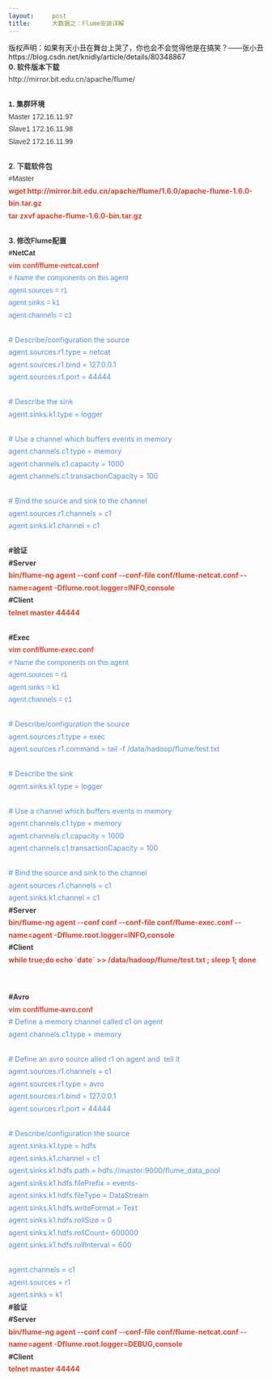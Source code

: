 ```yaml
---
layout:     post
title:      大数据之：Flume安装详解
---
```

<div id="article_content" class="article_content clearfix csdn-tracking-statistics" data-pid="blog" data-mod="popu_307" data-dsm="post">
								<div class="article-copyright">
					版权声明：如果有天小丑在舞台上哭了，你也会不会觉得他是在搞笑？——张小丑					https://blog.csdn.net/knidly/article/details/80348867				</div>
								            <link rel="stylesheet" href="https://csdnimg.cn/release/phoenix/template/css/ck_htmledit_views-f76675cdea.css">
						<div class="htmledit_views" id="content_views">
                <div style="font-size:14px;font-family:'-apple-system', BlinkMacSystemFont, 'PingFang SC', Helvetica, Tahoma, Arial, 'Hiragino Sans GB', 'Microsoft YaHei', '微软雅黑', SimSun, '宋体', Heiti, '黑体', sans-serif;color:rgb(57,57,57);line-height:1.75;white-space:pre-wrap;"><span style="font-weight:bold;">0. 软件版本下载</span></div><div style="font-size:14px;font-family:'-apple-system', BlinkMacSystemFont, 'PingFang SC', Helvetica, Tahoma, Arial, 'Hiragino Sans GB', 'Microsoft YaHei', '微软雅黑', SimSun, '宋体', Heiti, '黑体', sans-serif;color:rgb(57,57,57);line-height:1.75;white-space:pre-wrap;">http://mirror.bit.edu.cn/apache/flume/</div><div style="font-size:14px;font-family:'-apple-system', BlinkMacSystemFont, 'PingFang SC', Helvetica, Tahoma, Arial, 'Hiragino Sans GB', 'Microsoft YaHei', '微软雅黑', SimSun, '宋体', Heiti, '黑体', sans-serif;color:rgb(57,57,57);line-height:1.75;white-space:pre-wrap;"><br></div><div style="font-size:14px;font-family:'-apple-system', BlinkMacSystemFont, 'PingFang SC', Helvetica, Tahoma, Arial, 'Hiragino Sans GB', 'Microsoft YaHei', '微软雅黑', SimSun, '宋体', Heiti, '黑体', sans-serif;color:rgb(57,57,57);line-height:1.75;white-space:pre-wrap;"><span style="background-color:rgb(255,255,255);font-family:Arial;color:rgb(51,51,51);"><strong>1. 集群环境</strong></span></div><div style="font-size:14px;font-family:'-apple-system', BlinkMacSystemFont, 'PingFang SC', Helvetica, Tahoma, Arial, 'Hiragino Sans GB', 'Microsoft YaHei', '微软雅黑', SimSun, '宋体', Heiti, '黑体', sans-serif;color:rgb(57,57,57);line-height:1.75;white-space:pre-wrap;"><span style="background-color:rgb(255,255,255);font-family:Arial;color:rgb(51,51,51);">Master 172.16.11.97</span></div><div style="font-size:14px;font-family:'-apple-system', BlinkMacSystemFont, 'PingFang SC', Helvetica, Tahoma, Arial, 'Hiragino Sans GB', 'Microsoft YaHei', '微软雅黑', SimSun, '宋体', Heiti, '黑体', sans-serif;color:rgb(57,57,57);line-height:1.75;white-space:pre-wrap;"><span style="background-color:rgb(255,255,255);font-family:Arial;color:rgb(51,51,51);">Slave1 172.16.11.98</span></div><div style="font-size:14px;font-family:'-apple-system', BlinkMacSystemFont, 'PingFang SC', Helvetica, Tahoma, Arial, 'Hiragino Sans GB', 'Microsoft YaHei', '微软雅黑', SimSun, '宋体', Heiti, '黑体', sans-serif;color:rgb(57,57,57);line-height:1.75;white-space:pre-wrap;"><span style="background-color:rgb(255,255,255);font-family:Arial;color:rgb(51,51,51);">Slave2 172.16.11.99</span></div><div style="font-size:14px;font-family:'-apple-system', BlinkMacSystemFont, 'PingFang SC', Helvetica, Tahoma, Arial, 'Hiragino Sans GB', 'Microsoft YaHei', '微软雅黑', SimSun, '宋体', Heiti, '黑体', sans-serif;color:rgb(57,57,57);line-height:1.75;white-space:pre-wrap;"><br></div><div style="font-size:14px;font-family:'-apple-system', BlinkMacSystemFont, 'PingFang SC', Helvetica, Tahoma, Arial, 'Hiragino Sans GB', 'Microsoft YaHei', '微软雅黑', SimSun, '宋体', Heiti, '黑体', sans-serif;color:rgb(57,57,57);line-height:1.75;white-space:pre-wrap;"><span style="font-weight:bold;">2. 下载软件包</span></div><div style="font-size:14px;font-family:'-apple-system', BlinkMacSystemFont, 'PingFang SC', Helvetica, Tahoma, Arial, 'Hiragino Sans GB', 'Microsoft YaHei', '微软雅黑', SimSun, '宋体', Heiti, '黑体', sans-serif;color:rgb(57,57,57);line-height:1.75;white-space:pre-wrap;"><span style="background-color:rgb(255,255,255);font-family:Arial;color:rgb(51,51,51);">#Master</span></div><div style="font-size:14px;font-family:'-apple-system', BlinkMacSystemFont, 'PingFang SC', Helvetica, Tahoma, Arial, 'Hiragino Sans GB', 'Microsoft YaHei', '微软雅黑', SimSun, '宋体', Heiti, '黑体', sans-serif;color:rgb(57,57,57);line-height:1.75;white-space:pre-wrap;"><span style="color:rgb(223,64,42);"><strong>wget http://mirror.bit.edu.cn/apache/flume/1.6.0/apache-flume-1.6.0-bin.tar.gz</strong></span></div><div style="font-size:14px;font-family:'-apple-system', BlinkMacSystemFont, 'PingFang SC', Helvetica, Tahoma, Arial, 'Hiragino Sans GB', 'Microsoft YaHei', '微软雅黑', SimSun, '宋体', Heiti, '黑体', sans-serif;color:rgb(57,57,57);line-height:1.75;white-space:pre-wrap;"><span style="color:rgb(223,64,42);"><strong>tar zxvf apache-flume-1.6.0-bin.tar.gz</strong></span></div><div style="font-size:14px;font-family:'-apple-system', BlinkMacSystemFont, 'PingFang SC', Helvetica, Tahoma, Arial, 'Hiragino Sans GB', 'Microsoft YaHei', '微软雅黑', SimSun, '宋体', Heiti, '黑体', sans-serif;color:rgb(57,57,57);line-height:1.75;white-space:pre-wrap;"><br></div><div style="font-size:14px;font-family:'-apple-system', BlinkMacSystemFont, 'PingFang SC', Helvetica, Tahoma, Arial, 'Hiragino Sans GB', 'Microsoft YaHei', '微软雅黑', SimSun, '宋体', Heiti, '黑体', sans-serif;color:rgb(57,57,57);line-height:1.75;white-space:pre-wrap;"><span style="font-weight:bold;">3. 修改Flume配置</span></div><div style="font-size:14px;font-family:'-apple-system', BlinkMacSystemFont, 'PingFang SC', Helvetica, Tahoma, Arial, 'Hiragino Sans GB', 'Microsoft YaHei', '微软雅黑', SimSun, '宋体', Heiti, '黑体', sans-serif;color:rgb(57,57,57);line-height:1.75;white-space:pre-wrap;"><span style="background-color:rgb(255,255,255);font-family:Arial;color:rgb(51,51,51);"><strong>#NetCat</strong></span></div><div style="font-size:14px;font-family:'-apple-system', BlinkMacSystemFont, 'PingFang SC', Helvetica, Tahoma, Arial, 'Hiragino Sans GB', 'Microsoft YaHei', '微软雅黑', SimSun, '宋体', Heiti, '黑体', sans-serif;color:rgb(57,57,57);line-height:1.75;white-space:pre-wrap;"><span style="background-color:rgb(255,255,255);font-family:Arial;color:rgb(223,64,42);"><strong>vim conf/flume-netcat.conf</strong></span></div><div style="font-size:14px;font-family:'-apple-system', BlinkMacSystemFont, 'PingFang SC', Helvetica, Tahoma, Arial, 'Hiragino Sans GB', 'Microsoft YaHei', '微软雅黑', SimSun, '宋体', Heiti, '黑体', sans-serif;color:rgb(57,57,57);line-height:1.75;white-space:pre-wrap;"><span style="background-color:rgb(255,255,255);font-family:Arial;color:rgb(82,140,216);"># Name the components on this agent</span></div><div style="font-size:14px;font-family:'-apple-system', BlinkMacSystemFont, 'PingFang SC', Helvetica, Tahoma, Arial, 'Hiragino Sans GB', 'Microsoft YaHei', '微软雅黑', SimSun, '宋体', Heiti, '黑体', sans-serif;color:rgb(57,57,57);line-height:1.75;white-space:pre-wrap;"><span style="background-color:rgb(255,255,255);font-family:Arial;color:rgb(82,140,216);">agent.sources = r1</span></div><div style="font-size:14px;font-family:'-apple-system', BlinkMacSystemFont, 'PingFang SC', Helvetica, Tahoma, Arial, 'Hiragino Sans GB', 'Microsoft YaHei', '微软雅黑', SimSun, '宋体', Heiti, '黑体', sans-serif;color:rgb(57,57,57);line-height:1.75;white-space:pre-wrap;"><span style="background-color:rgb(255,255,255);font-family:Arial;color:rgb(82,140,216);">agent.sinks = k1</span></div><div style="font-size:14px;font-family:'-apple-system', BlinkMacSystemFont, 'PingFang SC', Helvetica, Tahoma, Arial, 'Hiragino Sans GB', 'Microsoft YaHei', '微软雅黑', SimSun, '宋体', Heiti, '黑体', sans-serif;color:rgb(57,57,57);line-height:1.75;white-space:pre-wrap;"><span style="background-color:rgb(255,255,255);font-family:Arial;color:rgb(82,140,216);">agent.channels = c1</span></div><div style="font-size:14px;font-family:'-apple-system', BlinkMacSystemFont, 'PingFang SC', Helvetica, Tahoma, Arial, 'Hiragino Sans GB', 'Microsoft YaHei', '微软雅黑', SimSun, '宋体', Heiti, '黑体', sans-serif;color:rgb(57,57,57);line-height:1.75;white-space:pre-wrap;"><br></div><div style="font-size:14px;font-family:'-apple-system', BlinkMacSystemFont, 'PingFang SC', Helvetica, Tahoma, Arial, 'Hiragino Sans GB', 'Microsoft YaHei', '微软雅黑', SimSun, '宋体', Heiti, '黑体', sans-serif;color:rgb(57,57,57);line-height:1.75;white-space:pre-wrap;"><span style="color:rgb(82,140,216);"># Describe/configuration the source</span></div><div style="font-size:14px;font-family:'-apple-system', BlinkMacSystemFont, 'PingFang SC', Helvetica, Tahoma, Arial, 'Hiragino Sans GB', 'Microsoft YaHei', '微软雅黑', SimSun, '宋体', Heiti, '黑体', sans-serif;color:rgb(57,57,57);line-height:1.75;white-space:pre-wrap;"><span style="color:rgb(82,140,216);">agent.sources.r1.type = netcat</span></div><div style="font-size:14px;font-family:'-apple-system', BlinkMacSystemFont, 'PingFang SC', Helvetica, Tahoma, Arial, 'Hiragino Sans GB', 'Microsoft YaHei', '微软雅黑', SimSun, '宋体', Heiti, '黑体', sans-serif;color:rgb(57,57,57);line-height:1.75;white-space:pre-wrap;"><span style="color:rgb(82,140,216);">agent.sources.r1.bind = 127.0.0.1</span></div><div style="font-size:14px;font-family:'-apple-system', BlinkMacSystemFont, 'PingFang SC', Helvetica, Tahoma, Arial, 'Hiragino Sans GB', 'Microsoft YaHei', '微软雅黑', SimSun, '宋体', Heiti, '黑体', sans-serif;color:rgb(57,57,57);line-height:1.75;white-space:pre-wrap;"><span style="color:rgb(82,140,216);">agent.sources.r1.port = 44444</span></div><div style="font-size:14px;font-family:'-apple-system', BlinkMacSystemFont, 'PingFang SC', Helvetica, Tahoma, Arial, 'Hiragino Sans GB', 'Microsoft YaHei', '微软雅黑', SimSun, '宋体', Heiti, '黑体', sans-serif;color:rgb(57,57,57);line-height:1.75;white-space:pre-wrap;"><br></div><div style="font-size:14px;font-family:'-apple-system', BlinkMacSystemFont, 'PingFang SC', Helvetica, Tahoma, Arial, 'Hiragino Sans GB', 'Microsoft YaHei', '微软雅黑', SimSun, '宋体', Heiti, '黑体', sans-serif;color:rgb(57,57,57);line-height:1.75;white-space:pre-wrap;"><span style="color:rgb(82,140,216);"># Describe the sink</span></div><div style="font-size:14px;font-family:'-apple-system', BlinkMacSystemFont, 'PingFang SC', Helvetica, Tahoma, Arial, 'Hiragino Sans GB', 'Microsoft YaHei', '微软雅黑', SimSun, '宋体', Heiti, '黑体', sans-serif;color:rgb(57,57,57);line-height:1.75;white-space:pre-wrap;"><span style="color:rgb(82,140,216);">agent.sinks.k1.type = logger</span></div><div style="font-size:14px;font-family:'-apple-system', BlinkMacSystemFont, 'PingFang SC', Helvetica, Tahoma, Arial, 'Hiragino Sans GB', 'Microsoft YaHei', '微软雅黑', SimSun, '宋体', Heiti, '黑体', sans-serif;color:rgb(57,57,57);line-height:1.75;white-space:pre-wrap;"><br></div><div style="font-size:14px;font-family:'-apple-system', BlinkMacSystemFont, 'PingFang SC', Helvetica, Tahoma, Arial, 'Hiragino Sans GB', 'Microsoft YaHei', '微软雅黑', SimSun, '宋体', Heiti, '黑体', sans-serif;color:rgb(57,57,57);line-height:1.75;white-space:pre-wrap;"><span style="color:rgb(82,140,216);"># Use a channel which buffers events in memory</span></div><div style="font-size:14px;font-family:'-apple-system', BlinkMacSystemFont, 'PingFang SC', Helvetica, Tahoma, Arial, 'Hiragino Sans GB', 'Microsoft YaHei', '微软雅黑', SimSun, '宋体', Heiti, '黑体', sans-serif;color:rgb(57,57,57);line-height:1.75;white-space:pre-wrap;"><span style="color:rgb(82,140,216);">agent.channels.c1.type = memory</span></div><div style="font-size:14px;font-family:'-apple-system', BlinkMacSystemFont, 'PingFang SC', Helvetica, Tahoma, Arial, 'Hiragino Sans GB', 'Microsoft YaHei', '微软雅黑', SimSun, '宋体', Heiti, '黑体', sans-serif;color:rgb(57,57,57);line-height:1.75;white-space:pre-wrap;"><span style="color:rgb(82,140,216);">agent.channels.c1.capacity = 1000</span></div><div style="font-size:14px;font-family:'-apple-system', BlinkMacSystemFont, 'PingFang SC', Helvetica, Tahoma, Arial, 'Hiragino Sans GB', 'Microsoft YaHei', '微软雅黑', SimSun, '宋体', Heiti, '黑体', sans-serif;color:rgb(57,57,57);line-height:1.75;white-space:pre-wrap;"><span style="color:rgb(82,140,216);">agent.channels.c1.transactionCapacity = 100</span></div><div style="font-size:14px;font-family:'-apple-system', BlinkMacSystemFont, 'PingFang SC', Helvetica, Tahoma, Arial, 'Hiragino Sans GB', 'Microsoft YaHei', '微软雅黑', SimSun, '宋体', Heiti, '黑体', sans-serif;color:rgb(57,57,57);line-height:1.75;white-space:pre-wrap;"><br></div><div style="font-size:14px;font-family:'-apple-system', BlinkMacSystemFont, 'PingFang SC', Helvetica, Tahoma, Arial, 'Hiragino Sans GB', 'Microsoft YaHei', '微软雅黑', SimSun, '宋体', Heiti, '黑体', sans-serif;color:rgb(57,57,57);line-height:1.75;white-space:pre-wrap;"><span style="color:rgb(82,140,216);"># Bind the source and sink to the channel</span></div><div style="font-size:14px;font-family:'-apple-system', BlinkMacSystemFont, 'PingFang SC', Helvetica, Tahoma, Arial, 'Hiragino Sans GB', 'Microsoft YaHei', '微软雅黑', SimSun, '宋体', Heiti, '黑体', sans-serif;color:rgb(57,57,57);line-height:1.75;white-space:pre-wrap;"><span style="color:rgb(82,140,216);">agent.sources.r1.channels = c1</span></div><div style="font-size:14px;font-family:'-apple-system', BlinkMacSystemFont, 'PingFang SC', Helvetica, Tahoma, Arial, 'Hiragino Sans GB', 'Microsoft YaHei', '微软雅黑', SimSun, '宋体', Heiti, '黑体', sans-serif;color:rgb(57,57,57);line-height:1.75;white-space:pre-wrap;"><span style="color:rgb(82,140,216);">agent.sinks.k1.channel = c1 </span></div><div style="font-size:14px;font-family:'-apple-system', BlinkMacSystemFont, 'PingFang SC', Helvetica, Tahoma, Arial, 'Hiragino Sans GB', 'Microsoft YaHei', '微软雅黑', SimSun, '宋体', Heiti, '黑体', sans-serif;color:rgb(57,57,57);line-height:1.75;white-space:pre-wrap;"><br></div><div style="font-size:14px;font-family:'-apple-system', BlinkMacSystemFont, 'PingFang SC', Helvetica, Tahoma, Arial, 'Hiragino Sans GB', 'Microsoft YaHei', '微软雅黑', SimSun, '宋体', Heiti, '黑体', sans-serif;color:rgb(57,57,57);line-height:1.75;white-space:pre-wrap;"><span style="font-weight:bold;">#验证</span></div><div style="font-size:14px;font-family:'-apple-system', BlinkMacSystemFont, 'PingFang SC', Helvetica, Tahoma, Arial, 'Hiragino Sans GB', 'Microsoft YaHei', '微软雅黑', SimSun, '宋体', Heiti, '黑体', sans-serif;color:rgb(57,57,57);line-height:1.75;white-space:pre-wrap;"><span style="font-weight:bold;">#Server</span></div><div style="font-size:14px;font-family:'-apple-system', BlinkMacSystemFont, 'PingFang SC', Helvetica, Tahoma, Arial, 'Hiragino Sans GB', 'Microsoft YaHei', '微软雅黑', SimSun, '宋体', Heiti, '黑体', sans-serif;color:rgb(57,57,57);line-height:1.75;white-space:pre-wrap;"><span style="color:rgb(223,64,42);"><strong>bin/flume-ng agent --conf conf --conf-file conf/flume-netcat.conf --name=agent -Dflume.root.logger=INFO,console</strong></span></div><div style="font-size:14px;font-family:'-apple-system', BlinkMacSystemFont, 'PingFang SC', Helvetica, Tahoma, Arial, 'Hiragino Sans GB', 'Microsoft YaHei', '微软雅黑', SimSun, '宋体', Heiti, '黑体', sans-serif;color:rgb(57,57,57);line-height:1.75;white-space:pre-wrap;"><span style="font-weight:bold;">#Client </span></div><div style="font-size:14px;font-family:'-apple-system', BlinkMacSystemFont, 'PingFang SC', Helvetica, Tahoma, Arial, 'Hiragino Sans GB', 'Microsoft YaHei', '微软雅黑', SimSun, '宋体', Heiti, '黑体', sans-serif;color:rgb(57,57,57);line-height:1.75;white-space:pre-wrap;"><span style="color:rgb(223,64,42);"><strong>telnet master 44444</strong></span></div><div style="font-size:14px;font-family:'-apple-system', BlinkMacSystemFont, 'PingFang SC', Helvetica, Tahoma, Arial, 'Hiragino Sans GB', 'Microsoft YaHei', '微软雅黑', SimSun, '宋体', Heiti, '黑体', sans-serif;color:rgb(57,57,57);line-height:1.75;white-space:pre-wrap;"><br></div><div style="font-size:14px;font-family:'-apple-system', BlinkMacSystemFont, 'PingFang SC', Helvetica, Tahoma, Arial, 'Hiragino Sans GB', 'Microsoft YaHei', '微软雅黑', SimSun, '宋体', Heiti, '黑体', sans-serif;color:rgb(57,57,57);line-height:1.75;white-space:pre-wrap;"><span style="font-weight:bold;">#Exec</span></div><div style="font-size:14px;font-family:'-apple-system', BlinkMacSystemFont, 'PingFang SC', Helvetica, Tahoma, Arial, 'Hiragino Sans GB', 'Microsoft YaHei', '微软雅黑', SimSun, '宋体', Heiti, '黑体', sans-serif;color:rgb(57,57,57);line-height:1.75;white-space:pre-wrap;"><span style="background-color:rgb(255,255,255);font-family:Arial;color:rgb(223,64,42);"><strong>vim conf/flume-exec.conf</strong></span></div><div style="font-size:14px;font-family:'-apple-system', BlinkMacSystemFont, 'PingFang SC', Helvetica, Tahoma, Arial, 'Hiragino Sans GB', 'Microsoft YaHei', '微软雅黑', SimSun, '宋体', Heiti, '黑体', sans-serif;color:rgb(57,57,57);line-height:1.75;white-space:pre-wrap;"><span style="background-color:rgb(255,255,255);font-family:Arial;color:rgb(82,140,216);"># Name the components on this agent</span></div><div style="font-size:14px;font-family:'-apple-system', BlinkMacSystemFont, 'PingFang SC', Helvetica, Tahoma, Arial, 'Hiragino Sans GB', 'Microsoft YaHei', '微软雅黑', SimSun, '宋体', Heiti, '黑体', sans-serif;color:rgb(57,57,57);line-height:1.75;white-space:pre-wrap;"><span style="background-color:rgb(255,255,255);font-family:Arial;color:rgb(82,140,216);">agent.sources = r1</span></div><div style="font-size:14px;font-family:'-apple-system', BlinkMacSystemFont, 'PingFang SC', Helvetica, Tahoma, Arial, 'Hiragino Sans GB', 'Microsoft YaHei', '微软雅黑', SimSun, '宋体', Heiti, '黑体', sans-serif;color:rgb(57,57,57);line-height:1.75;white-space:pre-wrap;"><span style="background-color:rgb(255,255,255);font-family:Arial;color:rgb(82,140,216);">agent.sinks = k1</span></div><div style="font-size:14px;font-family:'-apple-system', BlinkMacSystemFont, 'PingFang SC', Helvetica, Tahoma, Arial, 'Hiragino Sans GB', 'Microsoft YaHei', '微软雅黑', SimSun, '宋体', Heiti, '黑体', sans-serif;color:rgb(57,57,57);line-height:1.75;white-space:pre-wrap;"><span style="background-color:rgb(255,255,255);font-family:Arial;color:rgb(82,140,216);">agent.channels = c1</span></div><div style="font-size:14px;font-family:'-apple-system', BlinkMacSystemFont, 'PingFang SC', Helvetica, Tahoma, Arial, 'Hiragino Sans GB', 'Microsoft YaHei', '微软雅黑', SimSun, '宋体', Heiti, '黑体', sans-serif;color:rgb(57,57,57);line-height:1.75;white-space:pre-wrap;"><br></div><div style="font-size:14px;font-family:'-apple-system', BlinkMacSystemFont, 'PingFang SC', Helvetica, Tahoma, Arial, 'Hiragino Sans GB', 'Microsoft YaHei', '微软雅黑', SimSun, '宋体', Heiti, '黑体', sans-serif;color:rgb(57,57,57);line-height:1.75;white-space:pre-wrap;"><span style="color:rgb(82,140,216);"># Describe/configuration the source</span></div><div style="font-size:14px;font-family:'-apple-system', BlinkMacSystemFont, 'PingFang SC', Helvetica, Tahoma, Arial, 'Hiragino Sans GB', 'Microsoft YaHei', '微软雅黑', SimSun, '宋体', Heiti, '黑体', sans-serif;color:rgb(57,57,57);line-height:1.75;white-space:pre-wrap;"><span style="color:rgb(82,140,216);">agent.sources.r1.type = exec</span></div><div style="font-size:14px;font-family:'-apple-system', BlinkMacSystemFont, 'PingFang SC', Helvetica, Tahoma, Arial, 'Hiragino Sans GB', 'Microsoft YaHei', '微软雅黑', SimSun, '宋体', Heiti, '黑体', sans-serif;color:rgb(57,57,57);line-height:1.75;white-space:pre-wrap;"><span style="color:rgb(82,140,216);">agent.sources.r1.command = tail -f /data/hadoop/flume/test.txt</span></div><div style="font-size:14px;font-family:'-apple-system', BlinkMacSystemFont, 'PingFang SC', Helvetica, Tahoma, Arial, 'Hiragino Sans GB', 'Microsoft YaHei', '微软雅黑', SimSun, '宋体', Heiti, '黑体', sans-serif;color:rgb(57,57,57);line-height:1.75;white-space:pre-wrap;"><br></div><div style="font-size:14px;font-family:'-apple-system', BlinkMacSystemFont, 'PingFang SC', Helvetica, Tahoma, Arial, 'Hiragino Sans GB', 'Microsoft YaHei', '微软雅黑', SimSun, '宋体', Heiti, '黑体', sans-serif;color:rgb(57,57,57);line-height:1.75;white-space:pre-wrap;"><span style="color:rgb(82,140,216);"># Describe the sink</span></div><div style="font-size:14px;font-family:'-apple-system', BlinkMacSystemFont, 'PingFang SC', Helvetica, Tahoma, Arial, 'Hiragino Sans GB', 'Microsoft YaHei', '微软雅黑', SimSun, '宋体', Heiti, '黑体', sans-serif;color:rgb(57,57,57);line-height:1.75;white-space:pre-wrap;"><span style="color:rgb(82,140,216);">agent.sinks.k1.type = logger</span></div><div style="font-size:14px;font-family:'-apple-system', BlinkMacSystemFont, 'PingFang SC', Helvetica, Tahoma, Arial, 'Hiragino Sans GB', 'Microsoft YaHei', '微软雅黑', SimSun, '宋体', Heiti, '黑体', sans-serif;color:rgb(57,57,57);line-height:1.75;white-space:pre-wrap;"><br></div><div style="font-size:14px;font-family:'-apple-system', BlinkMacSystemFont, 'PingFang SC', Helvetica, Tahoma, Arial, 'Hiragino Sans GB', 'Microsoft YaHei', '微软雅黑', SimSun, '宋体', Heiti, '黑体', sans-serif;color:rgb(57,57,57);line-height:1.75;white-space:pre-wrap;"><span style="color:rgb(82,140,216);"># Use a channel which buffers events in memory</span></div><div style="font-size:14px;font-family:'-apple-system', BlinkMacSystemFont, 'PingFang SC', Helvetica, Tahoma, Arial, 'Hiragino Sans GB', 'Microsoft YaHei', '微软雅黑', SimSun, '宋体', Heiti, '黑体', sans-serif;color:rgb(57,57,57);line-height:1.75;white-space:pre-wrap;"><span style="color:rgb(82,140,216);">agent.channels.c1.type = memory</span></div><div style="font-size:14px;font-family:'-apple-system', BlinkMacSystemFont, 'PingFang SC', Helvetica, Tahoma, Arial, 'Hiragino Sans GB', 'Microsoft YaHei', '微软雅黑', SimSun, '宋体', Heiti, '黑体', sans-serif;color:rgb(57,57,57);line-height:1.75;white-space:pre-wrap;"><span style="color:rgb(82,140,216);">agent.channels.c1.capacity = 1000</span></div><div style="font-size:14px;font-family:'-apple-system', BlinkMacSystemFont, 'PingFang SC', Helvetica, Tahoma, Arial, 'Hiragino Sans GB', 'Microsoft YaHei', '微软雅黑', SimSun, '宋体', Heiti, '黑体', sans-serif;color:rgb(57,57,57);line-height:1.75;white-space:pre-wrap;"><span style="color:rgb(82,140,216);">agent.channels.c1.transactionCapacity = 100</span></div><div style="font-size:14px;font-family:'-apple-system', BlinkMacSystemFont, 'PingFang SC', Helvetica, Tahoma, Arial, 'Hiragino Sans GB', 'Microsoft YaHei', '微软雅黑', SimSun, '宋体', Heiti, '黑体', sans-serif;color:rgb(57,57,57);line-height:1.75;white-space:pre-wrap;"><br></div><div style="font-size:14px;font-family:'-apple-system', BlinkMacSystemFont, 'PingFang SC', Helvetica, Tahoma, Arial, 'Hiragino Sans GB', 'Microsoft YaHei', '微软雅黑', SimSun, '宋体', Heiti, '黑体', sans-serif;color:rgb(57,57,57);line-height:1.75;white-space:pre-wrap;"><span style="color:rgb(82,140,216);"># Bind the source and sink to the channel</span></div><div style="font-size:14px;font-family:'-apple-system', BlinkMacSystemFont, 'PingFang SC', Helvetica, Tahoma, Arial, 'Hiragino Sans GB', 'Microsoft YaHei', '微软雅黑', SimSun, '宋体', Heiti, '黑体', sans-serif;color:rgb(57,57,57);line-height:1.75;white-space:pre-wrap;"><span style="color:rgb(82,140,216);">agent.sources.r1.channels = c1</span></div><div style="font-size:14px;font-family:'-apple-system', BlinkMacSystemFont, 'PingFang SC', Helvetica, Tahoma, Arial, 'Hiragino Sans GB', 'Microsoft YaHei', '微软雅黑', SimSun, '宋体', Heiti, '黑体', sans-serif;color:rgb(57,57,57);line-height:1.75;white-space:pre-wrap;"><span style="color:rgb(82,140,216);">agent.sinks.k1.channel = c1 </span></div><div style="font-size:14px;font-family:'-apple-system', BlinkMacSystemFont, 'PingFang SC', Helvetica, Tahoma, Arial, 'Hiragino Sans GB', 'Microsoft YaHei', '微软雅黑', SimSun, '宋体', Heiti, '黑体', sans-serif;color:rgb(57,57,57);line-height:1.75;white-space:pre-wrap;"><span style="font-weight:bold;">#Server</span></div><div style="font-size:14px;font-family:'-apple-system', BlinkMacSystemFont, 'PingFang SC', Helvetica, Tahoma, Arial, 'Hiragino Sans GB', 'Microsoft YaHei', '微软雅黑', SimSun, '宋体', Heiti, '黑体', sans-serif;color:rgb(57,57,57);line-height:1.75;white-space:pre-wrap;"><span style="color:rgb(223,64,42);"><strong>bin/flume-ng agent --conf conf --conf-file conf/flume-exec.conf --name=agent -Dflume.root.logger=INFO,console</strong></span></div><div style="font-size:14px;font-family:'-apple-system', BlinkMacSystemFont, 'PingFang SC', Helvetica, Tahoma, Arial, 'Hiragino Sans GB', 'Microsoft YaHei', '微软雅黑', SimSun, '宋体', Heiti, '黑体', sans-serif;color:rgb(57,57,57);line-height:1.75;white-space:pre-wrap;"><span style="font-weight:bold;">#Client </span></div><div style="font-size:14px;font-family:'-apple-system', BlinkMacSystemFont, 'PingFang SC', Helvetica, Tahoma, Arial, 'Hiragino Sans GB', 'Microsoft YaHei', '微软雅黑', SimSun, '宋体', Heiti, '黑体', sans-serif;color:rgb(57,57,57);line-height:1.75;white-space:pre-wrap;"><span style="color:rgb(223,64,42);"><strong>while true;do echo `date` &gt;&gt; /data/hadoop/flume/test.txt ; sleep 1; done</strong></span></div><div style="font-size:14px;font-family:'-apple-system', BlinkMacSystemFont, 'PingFang SC', Helvetica, Tahoma, Arial, 'Hiragino Sans GB', 'Microsoft YaHei', '微软雅黑', SimSun, '宋体', Heiti, '黑体', sans-serif;color:rgb(57,57,57);line-height:1.75;white-space:pre-wrap;"><br></div><div style="font-size:14px;font-family:'-apple-system', BlinkMacSystemFont, 'PingFang SC', Helvetica, Tahoma, Arial, 'Hiragino Sans GB', 'Microsoft YaHei', '微软雅黑', SimSun, '宋体', Heiti, '黑体', sans-serif;color:rgb(57,57,57);line-height:1.75;white-space:pre-wrap;"><br></div><div style="font-size:14px;font-family:'-apple-system', BlinkMacSystemFont, 'PingFang SC', Helvetica, Tahoma, Arial, 'Hiragino Sans GB', 'Microsoft YaHei', '微软雅黑', SimSun, '宋体', Heiti, '黑体', sans-serif;color:rgb(57,57,57);line-height:1.75;white-space:pre-wrap;"><span style="font-weight:bold;">#Avro</span></div><div style="font-size:14px;font-family:'-apple-system', BlinkMacSystemFont, 'PingFang SC', Helvetica, Tahoma, Arial, 'Hiragino Sans GB', 'Microsoft YaHei', '微软雅黑', SimSun, '宋体', Heiti, '黑体', sans-serif;color:rgb(57,57,57);line-height:1.75;white-space:pre-wrap;"><span style="background-color:rgb(255,255,255);font-family:Arial;color:rgb(223,64,42);"><strong>vim conf/flume-avro.conf</strong></span></div><div style="font-size:14px;font-family:'-apple-system', BlinkMacSystemFont, 'PingFang SC', Helvetica, Tahoma, Arial, 'Hiragino Sans GB', 'Microsoft YaHei', '微软雅黑', SimSun, '宋体', Heiti, '黑体', sans-serif;color:rgb(57,57,57);line-height:1.75;white-space:pre-wrap;"><span style="color:rgb(82,140,216);"># Define a memory channel called c1 on agent</span></div><div style="font-size:14px;font-family:'-apple-system', BlinkMacSystemFont, 'PingFang SC', Helvetica, Tahoma, Arial, 'Hiragino Sans GB', 'Microsoft YaHei', '微软雅黑', SimSun, '宋体', Heiti, '黑体', sans-serif;color:rgb(57,57,57);line-height:1.75;white-space:pre-wrap;"><span style="color:rgb(82,140,216);">agent.channels.c1.type = memory</span></div><div style="font-size:14px;font-family:'-apple-system', BlinkMacSystemFont, 'PingFang SC', Helvetica, Tahoma, Arial, 'Hiragino Sans GB', 'Microsoft YaHei', '微软雅黑', SimSun, '宋体', Heiti, '黑体', sans-serif;color:rgb(57,57,57);line-height:1.75;white-space:pre-wrap;"><br></div><div style="font-size:14px;font-family:'-apple-system', BlinkMacSystemFont, 'PingFang SC', Helvetica, Tahoma, Arial, 'Hiragino Sans GB', 'Microsoft YaHei', '微软雅黑', SimSun, '宋体', Heiti, '黑体', sans-serif;color:rgb(57,57,57);line-height:1.75;white-space:pre-wrap;"><span style="color:rgb(82,140,216);"># Define an avro source alled r1 on agent and  tell it</span></div><div style="font-size:14px;font-family:'-apple-system', BlinkMacSystemFont, 'PingFang SC', Helvetica, Tahoma, Arial, 'Hiragino Sans GB', 'Microsoft YaHei', '微软雅黑', SimSun, '宋体', Heiti, '黑体', sans-serif;color:rgb(57,57,57);line-height:1.75;white-space:pre-wrap;"><span style="color:rgb(82,140,216);">agent.sources.r1.channels = c1</span></div><div style="font-size:14px;font-family:'-apple-system', BlinkMacSystemFont, 'PingFang SC', Helvetica, Tahoma, Arial, 'Hiragino Sans GB', 'Microsoft YaHei', '微软雅黑', SimSun, '宋体', Heiti, '黑体', sans-serif;color:rgb(57,57,57);line-height:1.75;white-space:pre-wrap;"><span style="color:rgb(82,140,216);">agent.sources.r1.type = avro</span></div><div style="font-size:14px;font-family:'-apple-system', BlinkMacSystemFont, 'PingFang SC', Helvetica, Tahoma, Arial, 'Hiragino Sans GB', 'Microsoft YaHei', '微软雅黑', SimSun, '宋体', Heiti, '黑体', sans-serif;color:rgb(57,57,57);line-height:1.75;white-space:pre-wrap;"><span style="color:rgb(82,140,216);">agent.sources.r1.bind = 127.0.0.1</span></div><div style="font-size:14px;font-family:'-apple-system', BlinkMacSystemFont, 'PingFang SC', Helvetica, Tahoma, Arial, 'Hiragino Sans GB', 'Microsoft YaHei', '微软雅黑', SimSun, '宋体', Heiti, '黑体', sans-serif;color:rgb(57,57,57);line-height:1.75;white-space:pre-wrap;"><span style="color:rgb(82,140,216);">agent.sources.r1.port = 44444</span></div><div style="font-size:14px;font-family:'-apple-system', BlinkMacSystemFont, 'PingFang SC', Helvetica, Tahoma, Arial, 'Hiragino Sans GB', 'Microsoft YaHei', '微软雅黑', SimSun, '宋体', Heiti, '黑体', sans-serif;color:rgb(57,57,57);line-height:1.75;white-space:pre-wrap;"><br></div><div style="font-size:14px;font-family:'-apple-system', BlinkMacSystemFont, 'PingFang SC', Helvetica, Tahoma, Arial, 'Hiragino Sans GB', 'Microsoft YaHei', '微软雅黑', SimSun, '宋体', Heiti, '黑体', sans-serif;color:rgb(57,57,57);line-height:1.75;white-space:pre-wrap;"><span style="color:rgb(82,140,216);"># Describe/configuration the source</span></div><div style="font-size:14px;font-family:'-apple-system', BlinkMacSystemFont, 'PingFang SC', Helvetica, Tahoma, Arial, 'Hiragino Sans GB', 'Microsoft YaHei', '微软雅黑', SimSun, '宋体', Heiti, '黑体', sans-serif;color:rgb(57,57,57);line-height:1.75;white-space:pre-wrap;"><span style="color:rgb(82,140,216);">agent.sinks.k1.type = hdfs</span></div><div style="font-size:14px;font-family:'-apple-system', BlinkMacSystemFont, 'PingFang SC', Helvetica, Tahoma, Arial, 'Hiragino Sans GB', 'Microsoft YaHei', '微软雅黑', SimSun, '宋体', Heiti, '黑体', sans-serif;color:rgb(57,57,57);line-height:1.75;white-space:pre-wrap;"><span style="color:rgb(82,140,216);">agent.sinks.k1.channel = c1</span></div><div style="font-size:14px;font-family:'-apple-system', BlinkMacSystemFont, 'PingFang SC', Helvetica, Tahoma, Arial, 'Hiragino Sans GB', 'Microsoft YaHei', '微软雅黑', SimSun, '宋体', Heiti, '黑体', sans-serif;color:rgb(57,57,57);line-height:1.75;white-space:pre-wrap;"><span style="color:rgb(82,140,216);">agent.sinks.k1.hdfs.path = hdfs://master:9000/flume_data_pool</span></div><div style="font-size:14px;font-family:'-apple-system', BlinkMacSystemFont, 'PingFang SC', Helvetica, Tahoma, Arial, 'Hiragino Sans GB', 'Microsoft YaHei', '微软雅黑', SimSun, '宋体', Heiti, '黑体', sans-serif;color:rgb(57,57,57);line-height:1.75;white-space:pre-wrap;"><span style="color:rgb(82,140,216);">agent.sinks.k1.hdfs.filePrefix = events-</span></div><div style="font-size:14px;font-family:'-apple-system', BlinkMacSystemFont, 'PingFang SC', Helvetica, Tahoma, Arial, 'Hiragino Sans GB', 'Microsoft YaHei', '微软雅黑', SimSun, '宋体', Heiti, '黑体', sans-serif;color:rgb(57,57,57);line-height:1.75;white-space:pre-wrap;"><span style="color:rgb(82,140,216);">agent.sinks.k1.hdfs.fileType = DataStream</span></div><div style="font-size:14px;font-family:'-apple-system', BlinkMacSystemFont, 'PingFang SC', Helvetica, Tahoma, Arial, 'Hiragino Sans GB', 'Microsoft YaHei', '微软雅黑', SimSun, '宋体', Heiti, '黑体', sans-serif;color:rgb(57,57,57);line-height:1.75;white-space:pre-wrap;"><span style="color:rgb(82,140,216);">agent.sinks.k1.hdfs.writeFormat = Text</span></div><div style="font-size:14px;font-family:'-apple-system', BlinkMacSystemFont, 'PingFang SC', Helvetica, Tahoma, Arial, 'Hiragino Sans GB', 'Microsoft YaHei', '微软雅黑', SimSun, '宋体', Heiti, '黑体', sans-serif;color:rgb(57,57,57);line-height:1.75;white-space:pre-wrap;"><span style="color:rgb(82,140,216);">agent.sinks.k1.hdfs.rollSize = 0</span></div><div style="font-size:14px;font-family:'-apple-system', BlinkMacSystemFont, 'PingFang SC', Helvetica, Tahoma, Arial, 'Hiragino Sans GB', 'Microsoft YaHei', '微软雅黑', SimSun, '宋体', Heiti, '黑体', sans-serif;color:rgb(57,57,57);line-height:1.75;white-space:pre-wrap;"><span style="color:rgb(82,140,216);">agent.sinks.k1.hdfs.rollCount= 600000</span></div><div style="font-size:14px;font-family:'-apple-system', BlinkMacSystemFont, 'PingFang SC', Helvetica, Tahoma, Arial, 'Hiragino Sans GB', 'Microsoft YaHei', '微软雅黑', SimSun, '宋体', Heiti, '黑体', sans-serif;color:rgb(57,57,57);line-height:1.75;white-space:pre-wrap;"><span style="color:rgb(82,140,216);">agent.sinks.k1.hdfs.rollInterval = 600</span></div><div style="font-size:14px;font-family:'-apple-system', BlinkMacSystemFont, 'PingFang SC', Helvetica, Tahoma, Arial, 'Hiragino Sans GB', 'Microsoft YaHei', '微软雅黑', SimSun, '宋体', Heiti, '黑体', sans-serif;color:rgb(57,57,57);line-height:1.75;white-space:pre-wrap;"><br></div><div style="font-size:14px;font-family:'-apple-system', BlinkMacSystemFont, 'PingFang SC', Helvetica, Tahoma, Arial, 'Hiragino Sans GB', 'Microsoft YaHei', '微软雅黑', SimSun, '宋体', Heiti, '黑体', sans-serif;color:rgb(57,57,57);line-height:1.75;white-space:pre-wrap;"><span style="color:rgb(82,140,216);">agent.channels = c1</span></div><div style="font-size:14px;font-family:'-apple-system', BlinkMacSystemFont, 'PingFang SC', Helvetica, Tahoma, Arial, 'Hiragino Sans GB', 'Microsoft YaHei', '微软雅黑', SimSun, '宋体', Heiti, '黑体', sans-serif;color:rgb(57,57,57);line-height:1.75;white-space:pre-wrap;"><span style="color:rgb(82,140,216);">agent.sources = r1</span></div><div style="font-size:14px;font-family:'-apple-system', BlinkMacSystemFont, 'PingFang SC', Helvetica, Tahoma, Arial, 'Hiragino Sans GB', 'Microsoft YaHei', '微软雅黑', SimSun, '宋体', Heiti, '黑体', sans-serif;color:rgb(57,57,57);line-height:1.75;white-space:pre-wrap;"><span style="color:rgb(82,140,216);">agent.sinks = k1</span></div><div style="font-size:14px;font-family:'-apple-system', BlinkMacSystemFont, 'PingFang SC', Helvetica, Tahoma, Arial, 'Hiragino Sans GB', 'Microsoft YaHei', '微软雅黑', SimSun, '宋体', Heiti, '黑体', sans-serif;color:rgb(57,57,57);line-height:1.75;white-space:pre-wrap;"><span style="font-weight:bold;">#验证</span></div><div style="font-size:14px;font-family:'-apple-system', BlinkMacSystemFont, 'PingFang SC', Helvetica, Tahoma, Arial, 'Hiragino Sans GB', 'Microsoft YaHei', '微软雅黑', SimSun, '宋体', Heiti, '黑体', sans-serif;color:rgb(57,57,57);line-height:1.75;white-space:pre-wrap;"><span style="font-weight:bold;">#Server</span></div><div style="font-size:14px;font-family:'-apple-system', BlinkMacSystemFont, 'PingFang SC', Helvetica, Tahoma, Arial, 'Hiragino Sans GB', 'Microsoft YaHei', '微软雅黑', SimSun, '宋体', Heiti, '黑体', sans-serif;color:rgb(57,57,57);line-height:1.75;white-space:pre-wrap;"><span style="color:rgb(223,64,42);"><strong>bin/flume-ng agent --conf conf --conf-file conf/flume-netcat.conf --name=agent -Dflume.root.logger=DEBUG,console</strong></span></div><div style="font-size:14px;font-family:'-apple-system', BlinkMacSystemFont, 'PingFang SC', Helvetica, Tahoma, Arial, 'Hiragino Sans GB', 'Microsoft YaHei', '微软雅黑', SimSun, '宋体', Heiti, '黑体', sans-serif;color:rgb(57,57,57);line-height:1.75;white-space:pre-wrap;"><span style="font-weight:bold;">#Client </span></div><div style="font-size:14px;font-family:'-apple-system', BlinkMacSystemFont, 'PingFang SC', Helvetica, Tahoma, Arial, 'Hiragino Sans GB', 'Microsoft YaHei', '微软雅黑', SimSun, '宋体', Heiti, '黑体', sans-serif;color:rgb(57,57,57);line-height:1.75;white-space:pre-wrap;"><span style="color:rgb(223,64,42);"><strong>telnet master 44444</strong></span></div><div><span style="color:rgb(223,64,42);"><strong><br></strong></span></div>            </div>
                </div>